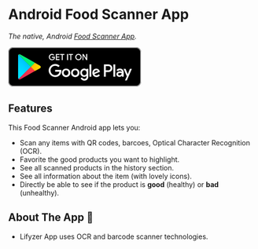 # Android Food Scanner App

*The native, Android [Food Scanner App](https://play.google.com/store/apps/details?id=com.lifyzer).*

[![Get Lifyzer, Healthy Food on Google Play](extras/assets/googleplay-badge.svg)](https://play.google.com/store/apps/details?id=com.lifyzer "Get It on Google Play")


## Features

This Food Scanner Android app lets you:

- Scan any items with QR codes, barcoes, Optical Character Recognition (OCR).
- Favorite the good products you want to highlight.
- See all scanned products in the history section.
- See all information about the item (with lovely icons).
- Directly be able to see if the product is **good** (healthy) or **bad** (unhealthy).


## About The App 🤔

* Lifyzer App uses OCR and barcode scanner technologies.
